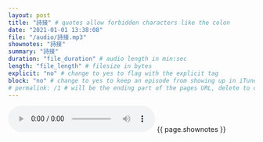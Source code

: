 ```yaml
---
layout: post
title: "詩接" # quotes allow forbidden characters like the colon
date: "2021-01-01 13:38:08"
file: "/audio/詩接.mp3"
shownotes: "詩接"
summary: "詩接"
duration: "file_duration" # audio length in min:sec
length: "file_length" # filesize in bytes
explicit: "no" # change to yes to flag with the explicit tag
block: "no" # change to yes to keep an episode from showing up in iTunes
# permalink: /1 # will be the ending part of the pages URL, delete to default to the title
---
```


<audio controls>
<source src="{{site.url}}{{site.baseurl}}{{ page.file }}" type="audio/x-mp3">
Your browser does not support the audio element.
</audio>
{{ page.shownotes }}
